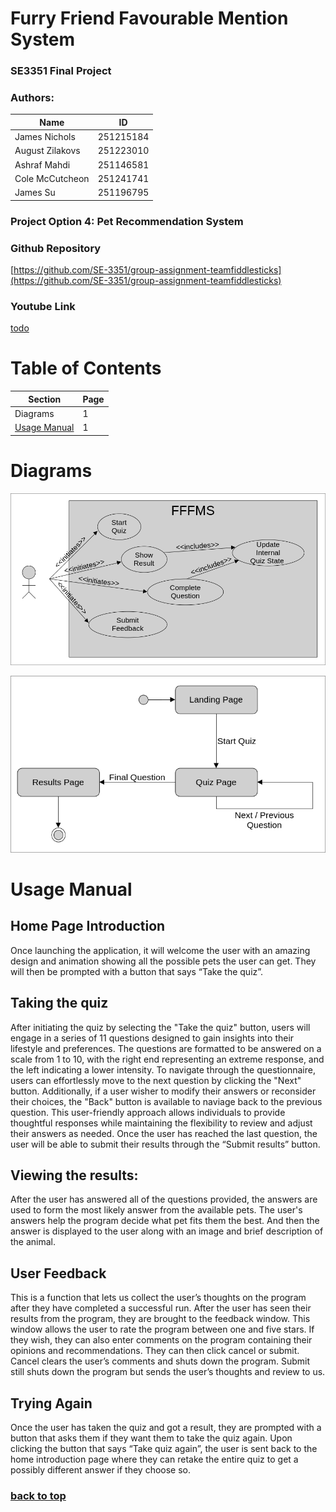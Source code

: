 <head>
<link rel="preconnect" href="https://fonts.googleapis.com">
<link rel="preconnect" href="https://fonts.gstatic.com" crossorigin>
<link href="https://fonts.googleapis.com/css2?family=Raleway&display=swap" rel="stylesheet">
  <link rel="stylesheet" href="docs/README.css">
</head>

# Furry Friend Favourable Mention System
### SE3351 Final Project

<div class="intro">

### Authors: 
| Name            | ID        |
| --------------- | --------- |
| James Nichols   | 251215184 |
| August Zilakovs | 251223010 |
| Ashraf Mahdi    | 251146581 |
| Cole McCutcheon | 251241741 |
| James Su        | 251196795 |

</div>


### Project Option 4: Pet Recommendation System

### Github Repository
[https://github.com/SE-3351/group-assignment-teamfiddlesticks](https://github.com/SE-3351/group-assignment-teamfiddlesticks)

### Youtube Link
[todo]()

# Table of Contents 
| Section                       | Page |
| ----------------------------- | ---- |
| Diagrams                      | 1    |
| [Usage Manual](#usage-manual) | 1    |

# Diagrams
<div class="diagrams">

![Use Case Diagram](docs/usecase.png)

![State Diagram](docs/state.png)
</div>

# Usage Manual

## Home Page Introduction

Once launching the application, it will welcome the user with an amazing design and animation showing all the possible pets the user can get. 
They will then be prompted with a button that says “Take the quiz”.


## Taking the quiz

After initiating the quiz by selecting the "Take the quiz" button, users will engage in a series of 11 questions designed to gain insights into their lifestyle and preferences. The questions are formatted to be answered on a scale from 1 to 10, with the right end representing an extreme response, and the left indicating a lower intensity.
To navigate through the questionnaire, users can effortlessly move to the next question by clicking the "Next" button. Additionally, if a user wisher to modify their answers or reconsider their choices, the "Back" button is available to naviage back to the previous question. This user-friendly approach allows individuals to provide thoughtful responses while maintaining the flexibility to review and adjust their answers as needed. Once the user has reached the last question, the user will be able to submit their results through the “Submit results” button.


## Viewing the results:

After the user has answered all of the questions provided, the answers are used to form the most likely answer from the available pets. The user's answers help the program decide what pet fits them the best. And then the answer is displayed to the user along with an image and brief description of the animal.

## User Feedback

This is a function that lets us collect the user’s thoughts on the program after they have completed a successful run. After the user has seen their results from the program, they are brought to the feedback window. This window allows the user to rate the program between one and five stars. If they wish, they can also enter comments on the program containing their opinions and recommendations. They can then click cancel or submit. Cancel clears the user’s comments and shuts down the program. Submit still shuts down the program but sends the user’s thoughts and review to us.

## Trying Again

Once the user has taken the quiz and got a result, they are prompted with a button that asks them if they want them to take the quiz again. Upon clicking the button that says “Take quiz again”, the user is sent back to the home introduction page where they can retake the entire quiz to get a possibly different answer if they choose so.

### [back to top](#table-of-contents)


